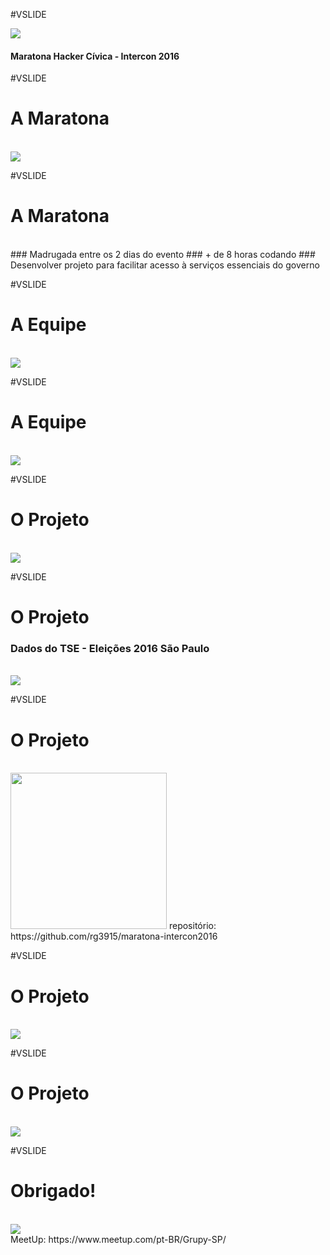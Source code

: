 #VSLIDE

<img style="border: 0; box-shadow: none;" src="maratona_intercon2016/core/static/images/logo-grupy.png" >

#### Maratona Hacker Cívica - Intercon 2016

#VSLIDE

# <b>A Maratona</b>

<br>
<img style="border: 0; box-shadow: none;" src="maratona_intercon2016/core/static/images/maratona_hacker_03.jpg" />


#VSLIDE

# <b>A Maratona</b>
<br>
### <span class="fragment" data-fragment-index="1" data-autoslide="2000">Madrugada entre os 2 dias do evento</span>
### <span class="fragment" data-fragment-index="2" data-autoslide="2000">+ de 8 horas codando</span>
### <span class="fragment" data-fragment-index="3" data-autoslide="2000">Desenvolver projeto para facilitar acesso à serviços essenciais do governo</span>


#VSLIDE

# <b>A Equipe</b>

<br>
<img style="border: 0; box-shadow: none;" src="maratona_intercon2016/core/static/images/maratona_hacker_04.jpg" />


#VSLIDE

# <b>A Equipe</b>

<br>
<img style="border: 0; box-shadow: none;" src="maratona_intercon2016/core/static/images/maratona_hacker_071.png" />


#VSLIDE

# <b>O Projeto</b>

<br>
<img style="border: 0; box-shadow: none;" src="maratona_intercon2016/core/static/images/maratona_hacker_01.jpg" />


#VSLIDE

# <b>O Projeto</b>

### <span class="fragment" data-fragment-index="1" data-autoslide="2000">Dados do TSE - Eleições 2016 São Paulo</span>

<br>
<img style="border: 0; box-shadow: none;" class="fragment" data-fragment-index="2" data-autoslide="2000" src="maratona_intercon2016/core/static/images/maratona_hacker_06.png" />


#VSLIDE

# <b>O Projeto</b>

<br>
<img style="height: 250px; border: 0; box-shadow: none;" src="maratona_intercon2016/core/static/images/maratona_hacker_05.png" />

<span style="font-size: 1em;">
  repositório: https://github.com/rg3915/maratona-intercon2016
</span>


#VSLIDE

# <b>O Projeto</b>

<br>
<img style="border: 0; box-shadow: none;" src="maratona_intercon2016/core/static/images/projeto_01.png" />


#VSLIDE

# <b>O Projeto</b>

<br>
<img style="border: 0; box-shadow: none;" src="maratona_intercon2016/core/static/images/projeto_02.png" />


#VSLIDE

# <b>Obrigado!</b>

<br>
<img style="border: 0; box-shadow: none;" src="maratona_intercon2016/core/static/images/logo-grupy.png" />
<br>

<span style="font-size: 1em;">
  MeetUp: https://www.meetup.com/pt-BR/Grupy-SP/
</span>
